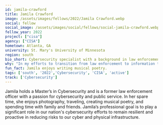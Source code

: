 ```yaml
---
id: jamila-crawford
title: Jamila Crawford
image: /assets/images/fellows/2022/Jamila Crawford.webp
social: fellow
social_image: /assets/images/social/fellows/social-jamila-crawford.webp
fellow_year: 2022
project: ["cisa"]
agency: ["CISA"]
hometown: Atlanta, GA
university: St. Mary's University of Minnesota
region: south
bio_short: Cybersecurity specialist with a background in law enforcement
why: "In my efforts to transition from law enforcement to information technology, I was searching for an opportunity that would allow me to use the skills and knowledge I learned in school. My experience in applying for roles in the federal government have shown how challenging it is to get an opportunity without having many years of experience. The Digital Corps is giving me and so many others at early stages of our careers the chance to use our education and skills in positions that will make an impact in federal government technology."
fun_fact: Jamila enjoys writing musical poetry.
tags: ['south', '2022','Cybersecurity', 'CISA', 'active']
track: ['Cybersecurity']
---
```


Jamila holds a Master’s in Cybersecurity and is a former law enforcement officer with a passion for cybersecurity and public service. In her spare time, she enjoys photography, traveling, creating musical poetry, and spending time with family and friends. Jamila’s professional goal is to play a significant role in our nation's cybersecurity efforts to remain resilient and proactive in reducing risks to our cyber and physical infrastructure. 
